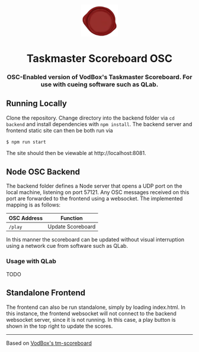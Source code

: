 <div align="center">
<img src="frontend/images/seal.png" width="100">
<h1>Taskmaster Scoreboard OSC</h1>

<h3>OSC-Enabled version of VodBox's Taskmaster Scoreboard. For use with cueing software such as QLab.</h3>
</div>


## Running Locally

Clone the repository. Change directory into the backend folder via `cd backend` and install dependencies with 
`npm install`. The backend server and frontend static site can then be both run via

```bash
$ npm run start
```

The site should then be viewable at http://localhost:8081.

## Node OSC Backend

The backend folder defines a Node server that opens a UDP port on the local machine, listening on port 57121.
Any OSC messages received on this port are forwarded to the frontend using a websocket. The implemented mapping is as
follows:

| OSC Address | Function          |
|-------------|-------------------|
| `/play`     | Update Scoreboard |

In this manner the scoreboard can be updated without visual interruption using a network cue from software such as QLab.

### Usage with QLab

TODO

## Standalone Frontend

The frontend can also be run standalone, simply by loading index.html. In this instance, the frontend websocket will not
connect to the backend websocket server, since it is not running. In this case, a play button is shown in the top right
to update the scores.

-----

Based on [VodBox's tm-scoreboard](https://github.com/VodBox/tm-scoreboard)
